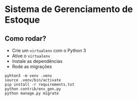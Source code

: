 # Sistema de Gerenciamento de Estoque

## Como rodar?
- Crie um `virtualenv` com o Python 3
- Ative o `virtualenv`
- Instale as dependências
- Rode as migrações

```
pyhton3 -m venv .venv
source .venv/bin/activate
pip install -r requirements.txt
python contrib/env_gen.py
python manage.py migrate
```